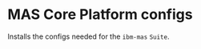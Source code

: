 MAS Core Platform configs
===============================================================================
Installs the configs needed for the `ibm-mas` `Suite`.
